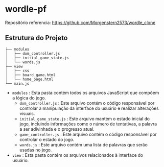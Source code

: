 # wordle-pf

Repositório referencia: https://github.com/Morgenstern2573/wordle_clone


## Estrutura do Projeto

```
├── modules
│   ├── dom_controller.js
│   ├── initial_game_state.js
│   └── words.js 
├── view
│   ├── css
│   ├── board_game.html
│   └── home_page.html          
└── main.js
```

* `modules` : Esta pasta contém todos os arquivos JavaScript que compõem a lógica do jogo.
    * `dom_controller.js` : Este arquivo contém o código responsável por controlar a manipulação da interface do usuário e realizar alterações visuais.
    * `initial_game_state.js` : Este arquivo mantém o estado inicial do jogo, incluindo informações como o número de tentativas, a palavra a ser adivinhada e o progresso atual.
    * `game_controller.js` : Este arquivo contém o código responsável por controlar o estado do jogo.
    * `words.js` : Este arquivo contém uma lista de palavras que serão usadas no jogo.
* `view` : Esta pasta contém os arquivos relacionados à interface do usuário.